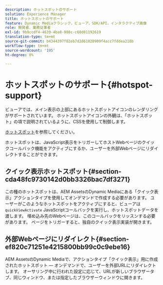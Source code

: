 ```yaml
---
description: ホットスポットのサポート
solution: Experience Manager
title: ホットスポットのサポート
feature: Dynamic Mediaクラシック，ビューア，SDK/API，インタラクティブ画像
role: 開発者、業務従事者
exl-id: 9b9ccdf4-4639-4ba8-988c-c68d81192619
translation-type: tm+mt
source-git-commit: b4344397f82eb7d2d61020909f4acc7fddea210b
workflow-type: tm+mt
source-wordcount: '195'
ht-degree: 0%

---
```


# ホットスポットのサポート{#hotspot-support}

ビューアでは、メイン表示の上部にあるホットスポットアイコンのレンダリングがサポートされています。 ホットスポットアイコンの外観は、「ホットスポット」の項で説明されているように、CSSを使用して制御します。

[ホットスポット](../../c-html5-aem-asset-viewers/c-html5-aem-interactive-images/c-html5-aem-interactive-image-customizingviewer/r-html5-aem-int-image-customize-hotspots.md#reference-2ac3cc414ef2467390bf53145f1d8d74)を参照してください。

ホットスポットは、JavaScript表示をトリガーしてホストWebページのクイックコールバック機能をアクティブにするか、ユーザーを外部Webページにリダイレクトすることができます。

## クイック表示ホットスポット{#section-cda48fc9730142d0bb3326bac7df3271}

この種のホットスポットは、AEM AssetsのDynamic Mediaにある「クイック表示」アクションタイプを使用してオンデマンドで作成する必要があります。 ユーザーがこのようなホットスポットをアクティブにすると、ビューアは`quickViewActivate` JavaScriptコールバックを実行し、ホットスポットデータを渡します。 埋め込み先のWebページは、このコールバックをリッスンする必要があります。 ページをトリガーすると、独自のクイック表示実装が開きます。

## 外部Webページにリダイレクト{#section-ef820c71251e4215800bb99c0c9ebe16}

AEM AssetsのDynamic Mediaで、アクションタイプ「クイック表示」用に作成されたホットスポット — オンデマンドで、ユーザーを外部URLにリダイレクトします。 オーサリング中に行われた設定に応じて、URLが新しいブラウザータブ、同じウィンドウ、または指定したブラウザーウィンドウに開きます。
